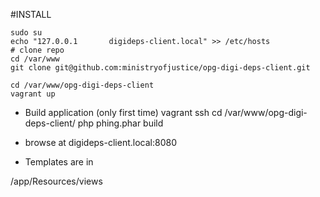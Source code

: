 #INSTALL

    sudo su
    echo "127.0.0.1       digideps-client.local" >> /etc/hosts
    # clone repo
    cd /var/www
    git clone git@github.com:ministryofjustice/opg-digi-deps-client.git

    cd /var/www/opg-digi-deps-client
    vagrant up

 * Build application (only first time)
    vagrant ssh
    cd /var/www/opg-digi-deps-client/
    php phing.phar build

 *  browse at digideps-client.local:8080

 * Templates are in 

/app/Resources/views



